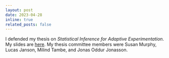 ```yaml
---
layout: post
date: 2023-04-28
inline: true
related_posts: false
---
```


I defended my thesis on <i>Statistical Inference for Adaptive Experimentation</i>. My slides are <a href="/assets/pdf/kelly_zhang_defense.pdf" target="_blank" rel="noopener noreferrer">here</a>. My thesis committee members were Susan Murphy, Lucas Janson, Milind Tambe, and Jonas Oddur Jonasson.

